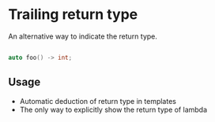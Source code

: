 # Trailing return type

An alternative way to indicate the return type. 
``` C++

auto foo() -> int; 
```

## Usage 
- Automatic deduction of return type in templates
- The only way to explicitly show the return type of lambda  